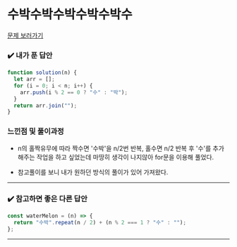 # 수박수박수박수박수박수

[문제 보러가기](https://school.programmers.co.kr/learn/courses/30/lessons/12922)

### :heavy_check_mark: 내가 푼 답안

```javascript
function solution(n) {
  let arr = [];
  for (i = 0; i < n; i++) {
    arr.push(i % 2 == 0 ? "수" : "박");
  }
  return arr.join("");
}
```

### 느낀점 및 풀이과정

- n의 홀짝유무에 따라 짝수면 '수박'을 n/2번 반복, 홀수면 n/2 반복 후 '수'를 추가해주는 작업을 하고 싶었는데 마땅히 생각이 나지않아 for문을 이용해 풀었다.

- 참고풀이를 보니 내가 원하던 방식의 풀이가 있어 가져왔다.

<hr/>

### :heavy_check_mark: 참고하면 좋은 다른 답안

```javascript
const waterMelon = (n) => {
  return "수박".repeat(n / 2) + (n % 2 === 1 ? "수" : "");
};
```

<hr/>
